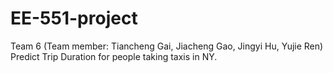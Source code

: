 # EE-551-project
Team 6 (Team member: Tiancheng Gai, Jiacheng Gao, Jingyi Hu, Yujie Ren)
Predict Trip Duration for people taking taxis in NY.
